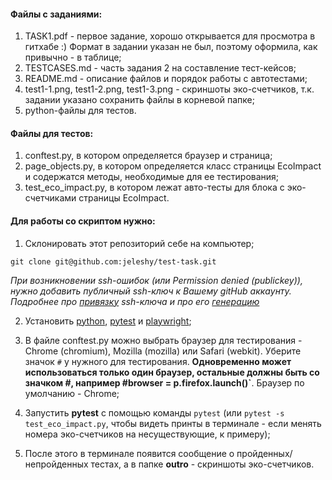 #### Файлы с заданиями:
1. TASK1.pdf - первое задание, хорошо открывается для просмотра в гитхабе :) Формат в задании указан не был, поэтому оформила, как привычно - в таблице;
2. TESTCASES.md - часть задания 2 на составление тест-кейсов;
3. README.md - описание файлов и порядок работы с автотестами;
4. test1-1.png, test1-2.png, test1-3.png - скриншоты эко-счетчиков, т.к.  задании указано сохранить файлы в корневой папке;
5. python-файлы для тестов.

#### Файлы для тестов:

1. conftest.py, в котором определяется браузер и страница;
2. page_objects.py, в котором определяется класс страницы EcoImpact и содержатся методы, необходимые для ее тестирования;
3. test_eco_impact.py, в котором лежат авто-тесты для блока с эко-счетчиками страницы EcoImpact.

#### Для работы со скриптом нужно: 

1. Склонировать этот репозиторий себе на компьютер;  

`git clone git@github.com:jeleshy/test-task.git`  

*При возникновении ssh-ошибок (или Permission denied (publickey)), нужно добавить публичный ssh-ключ к Вашему gitHub аккаунту. Подробнее про [привязку](https://docs.github.com/en/authentication/connecting-to-github-with-ssh/adding-a-new-ssh-key-to-your-github-account) ssh-ключа и про его [генерацию](https://docs.github.com/en/authentication/connecting-to-github-with-ssh/generating-a-new-ssh-key-and-adding-it-to-the-ssh-agent)*

2. Установить [python](https://www.python.org/about/gettingstarted), [pytest](https://docs.pytest.org/en/8.2.x/getting-started.html) и [playwright](https://playwright.dev/python/docs/intro);

3. В файле conftest.py можно выбрать браузер для тестирования - Chrome (chromium), Mozilla (mozilla) или Safari (webkit). Уберите значок `#` у нужного для тестирования. **Одновременно может использоваться только один браузер, остальные должны быть со значком #, например #browser = p.firefox.launch()`**. Браузер по умолчанию - Chrome;

4. Запустить **pytest** с помощью команды `pytest` (или `pytest -s test_eco_impact.py`, чтобы видеть принты в терминале - если менять номера эко-счетчиков на несуществующие, к примеру);

5. После этого в терминале появится сообщение о пройденных/непройденных тестах, а в папке **outro** - скриншоты эко-счетчиков.